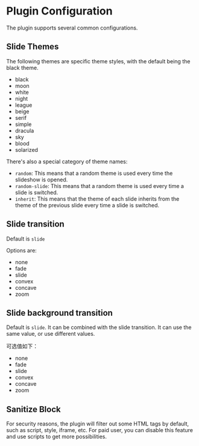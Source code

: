 # Plugin Configuration

The plugin supports several common configurations.

## Slide Themes

The following themes are specific theme styles, with the default being the black theme.

- black
- moon
- white
- night
- league
- beige
- serif
- simple
- dracula
- sky
- blood
- solarized

There's also a special category of theme names:

- `random`: This means that a random theme is used every time the slideshow is opened.
- `random-slide`: This means that a random theme is used every time a slide is switched.
- `inherit`: This means that the theme of each slide inherits from the theme of the previous slide every time a slide is switched.

## Slide transition

Default is `slide`

Options are:

- none
- fade
- slide
- convex
- concave
- zoom

## Slide background transition

Default is `slide`. It can be combined with the slide transition. It can use the same value, or use different values.

可选值如下：

- none
- fade
- slide
- convex
- concave
- zoom

## Sanitize Block

For security reasons, the plugin will filter out some HTML tags by default, such as script, style, iframe, etc. For paid user, you can disable this feature and use scripts to get more possibilities.
